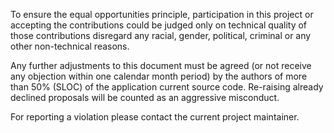To ensure the equal opportunities principle, participation in this project or accepting the contributions could be judged only on technical quality of those contributions disregard any racial, gender, political, criminal or any other non-technical reasons.

Any further adjustments to this document must be agreed (or not receive any objection within one calendar month period) by the authors of more than 50% (SLOC) of the application current source code. Re-raising already declined proposals will be counted as an aggressive misconduct.

For reporting a violation please contact the current project maintainer.
